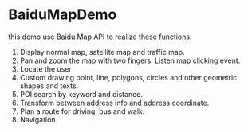 BaiduMapDemo
============
this demo use Baidu Map API to realize these functions.    

1. Display normal map, satellite map and traffic map.    
2. Pan and zoom the map with two fingers. Listen map clicking event.    
3. Locate the user    
4. Custom drawing point, line, polygons, circles and other geometric shapes and texts.  
5. POI search by keyword and distance.    
6. Transform between address info and address coordinate.       
7. Plan a route for driving, bus and walk.   
8. Navigation.
